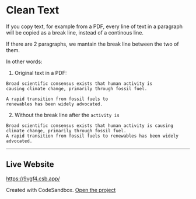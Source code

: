 # Clean Text

If you copy text, for example from a PDF, every line of text in a paragraph will be copied as a break line, instead of a continous line.

If there are 2 paragraphs, we mantain the break line between the two of them.

In other words:

1. Original text in a PDF:

```
Broad scientific consensus exists that human activity is
causing climate change, primarily through fossil fuel.

A rapid transition from fossil fuels to
renewables has been widely advocated.
```

2. Without the break line after the `activity is`

```
Broad scientific consensus exists that human activity is causing climate change, primarily through fossil fuel.
A rapid transition from fossil fuels to renewables has been widely advocated.
```

---

## Live Website

https://9vgf4.csb.app/

Created with CodeSandbox. [Open the project](https://codesandbox.io/s/github/guillempuche/clean-text)

